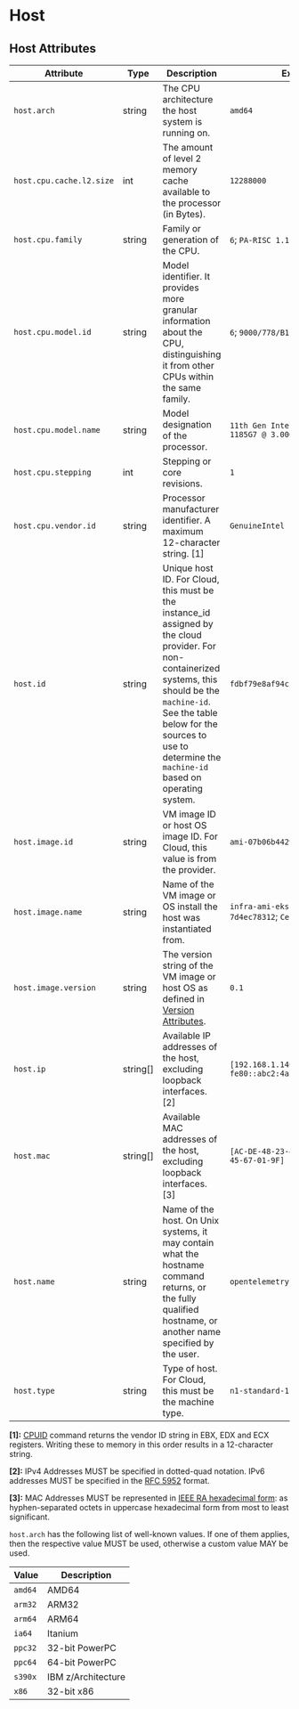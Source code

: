 <!--- Hugo front matter used to generate the website version of this page:
--->
# Host

## Host Attributes

<!-- semconv registry.host(omit_requirement_level) -->
| Attribute  | Type | Description  | Examples  |
|---|---|---|---|
| `host.arch` | string | The CPU architecture the host system is running on. | `amd64` |
| `host.cpu.cache.l2.size` | int | The amount of level 2 memory cache available to the processor (in Bytes). | `12288000` |
| `host.cpu.family` | string | Family or generation of the CPU. | `6`; `PA-RISC 1.1e` |
| `host.cpu.model.id` | string | Model identifier. It provides more granular information about the CPU, distinguishing it from other CPUs within the same family. | `6`; `9000/778/B180L` |
| `host.cpu.model.name` | string | Model designation of the processor. | `11th Gen Intel(R) Core(TM) i7-1185G7 @ 3.00GHz` |
| `host.cpu.stepping` | int | Stepping or core revisions. | `1` |
| `host.cpu.vendor.id` | string | Processor manufacturer identifier. A maximum 12-character string. [1] | `GenuineIntel` |
| `host.id` | string | Unique host ID. For Cloud, this must be the instance_id assigned by the cloud provider. For non-containerized systems, this should be the `machine-id`. See the table below for the sources to use to determine the `machine-id` based on operating system. | `fdbf79e8af94cb7f9e8df36789187052` |
| `host.image.id` | string | VM image ID or host OS image ID. For Cloud, this value is from the provider. | `ami-07b06b442921831e5` |
| `host.image.name` | string | Name of the VM image or OS install the host was instantiated from. | `infra-ami-eks-worker-node-7d4ec78312`; `CentOS-8-x86_64-1905` |
| `host.image.version` | string | The version string of the VM image or host OS as defined in [Version Attributes](/docs/resource/README.md#version-attributes). | `0.1` |
| `host.ip` | string[] | Available IP addresses of the host, excluding loopback interfaces. [2] | `[192.168.1.140, fe80::abc2:4a28:737a:609e]` |
| `host.mac` | string[] | Available MAC addresses of the host, excluding loopback interfaces. [3] | `[AC-DE-48-23-45-67, AC-DE-48-23-45-67-01-9F]` |
| `host.name` | string | Name of the host. On Unix systems, it may contain what the hostname command returns, or the fully qualified hostname, or another name specified by the user. | `opentelemetry-test` |
| `host.type` | string | Type of host. For Cloud, this must be the machine type. | `n1-standard-1` |

**[1]:** [CPUID](https://wiki.osdev.org/CPUID) command returns the vendor ID string in EBX, EDX and ECX registers. Writing these to memory in this order results in a 12-character string.

**[2]:** IPv4 Addresses MUST be specified in dotted-quad notation. IPv6 addresses MUST be specified in the [RFC 5952](https://www.rfc-editor.org/rfc/rfc5952.html) format.

**[3]:** MAC Addresses MUST be represented in [IEEE RA hexadecimal form](https://standards.ieee.org/wp-content/uploads/import/documents/tutorials/eui.pdf): as hyphen-separated octets in uppercase hexadecimal form from most to least significant.

`host.arch` has the following list of well-known values. If one of them applies, then the respective value MUST be used, otherwise a custom value MAY be used.

| Value  | Description |
|---|---|
| `amd64` | AMD64 |
| `arm32` | ARM32 |
| `arm64` | ARM64 |
| `ia64` | Itanium |
| `ppc32` | 32-bit PowerPC |
| `ppc64` | 64-bit PowerPC |
| `s390x` | IBM z/Architecture |
| `x86` | 32-bit x86 |
<!-- endsemconv -->
